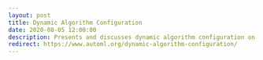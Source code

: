```yaml
---
layout: post
title: Dynamic Algorithm Configuration
date: 2020-08-05 12:00:00
description: Presents and discusses dynamic algorithm configuration on a high level. Redirects to the Article on AutoML.org
redirect: https://www.automl.org/dynamic-algorithm-configuration/
---
```

